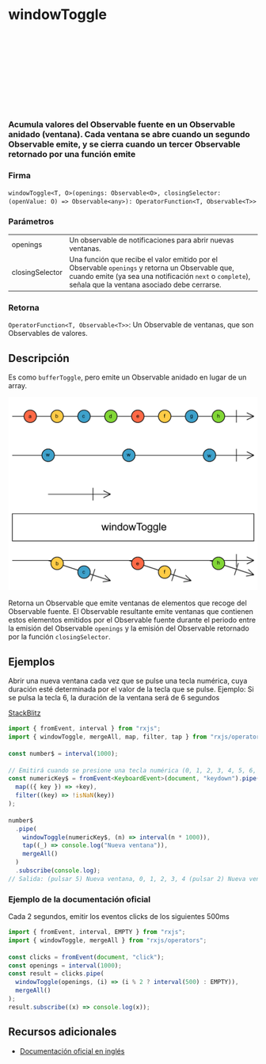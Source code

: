 <div class="page-heading">

# windowToggle

<a target="_blank" href="https://github.com/ReactiveX/rxjs/blob/master/src/internal/operators/windowToggle.ts">
<svg>
  <use xlink:href="/assets/icons/github.svg#github"></use>
</svg>
</a>
</div>

### Acumula valores del Observable fuente en un Observable anidado (ventana). Cada ventana se abre cuando un segundo Observable emite, y se cierra cuando un tercer Observable retornado por una función emite

### Firma

`windowToggle<T, O>(openings: Observable<O>, closingSelector: (openValue: O) => Observable<any>): OperatorFunction<T, Observable<T>>`

### Parámetros

<table>
<tr><td>openings</td><td>Un observable de notificaciones para abrir nuevas ventanas.</td></tr>
<tr><td>closingSelector</td><td>Una función que recibe el valor emitido por el Observable <code>openings</code> y retorna un Observable que, cuando emite (ya sea una notificación <code>next</code> o <code>complete</code>), señala que la ventana asociado debe cerrarse.</td></tr>
</table>

### Retorna

`OperatorFunction<T, Observable<T>>`: Un Observable de ventanas, que son Observables de valores.

## Descripción

Es como `bufferToggle`, pero emite un Observable anidado en lugar de un array.

<img src="assets/images/marble-diagrams/transformation/windowToggle.png" alt="Diagrama de canicas del operador windowToggle">

Retorna un Observable que emite ventanas de elementos que recoge del Observable fuente. El Observable resultante emite ventanas que contienen estos elementos emitidos por el Observable fuente durante el periodo entre la emisión del Observable `openings` y la emisión del Observable retornado por la función `closingSelector`.

## Ejemplos

Abrir una nueva ventana cada vez que se pulse una tecla numérica, cuya duración esté determinada por el valor de la tecla que se pulse. Ejemplo: Si se pulsa la tecla 6, la duración de la ventana será de 6 segundos

[StackBlitz](https://stackblitz.com/edit/rxjs-windowtoggle-1?file=index.ts)

```typescript
import { fromEvent, interval } from "rxjs";
import { windowToggle, mergeAll, map, filter, tap } from "rxjs/operators";

const number$ = interval(1000);

// Emitirá cuando se presione una tecla numérica (0, 1, 2, 3, 4, 5, 6, 7, 8 o 9)
const numericKey$ = fromEvent<KeyboardEvent>(document, "keydown").pipe(
  map(({ key }) => +key),
  filter((key) => !isNaN(key))
);

number$
  .pipe(
    windowToggle(numericKey$, (n) => interval(n * 1000)),
    tap((_) => console.log("Nueva ventana")),
    mergeAll()
  )
  .subscribe(console.log);
// Salida: (pulsar 5) Nueva ventana, 0, 1, 2, 3, 4 (pulsar 2) Nueva ventana, 5, 6
```

### Ejemplo de la documentación oficial

Cada 2 segundos, emitir los eventos clicks de los siguientes 500ms

```javascript
import { fromEvent, interval, EMPTY } from "rxjs";
import { windowToggle, mergeAll } from "rxjs/operators";

const clicks = fromEvent(document, "click");
const openings = interval(1000);
const result = clicks.pipe(
  windowToggle(openings, (i) => (i % 2 ? interval(500) : EMPTY)),
  mergeAll()
);
result.subscribe((x) => console.log(x));
```

## Recursos adicionales

- [Documentación oficial en inglés](https://rxjs-dev.firebaseapp.com/api/operators/windowToggle)
